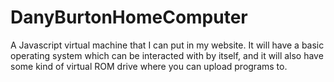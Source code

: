 # DanyBurtonHomeComputer
A Javascript virtual machine that I can put in my website.
It will have a basic operating system which can be interacted with by itself,
and it will also have some kind of virtual ROM drive where you can upload programs to.
